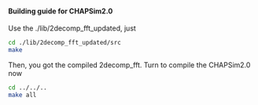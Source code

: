 #### Building guide for CHAPSim2.0

Use the ./lib/2decomp_fft_updated, just 

```bash
cd ./lib/2decomp_fft_updated/src
make
```

Then, you got the compiled 2decomp_fft. Turn to compile the CHAPSim2.0 now

```bash
cd ../../..
make all
```

